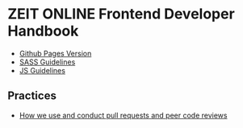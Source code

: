 # ZEIT ONLINE Frontend Developer Handbook

* [Github Pages Version](https://zeitonline.github.io/frontend-developer-handbook/)
* [SASS Guidelines](https://zeitonline.github.io/frontend-developer-handbook/sass/guidelines)
* [JS Guidelines](https://zeitonline.github.io/frontend-developer-handbook/javascript/guidelines)

## Practices
* [How we use and conduct pull requests and peer code reviews](https://zeitonline.github.io/frontend-developer-handbook/practices/peer-code-reviews)
